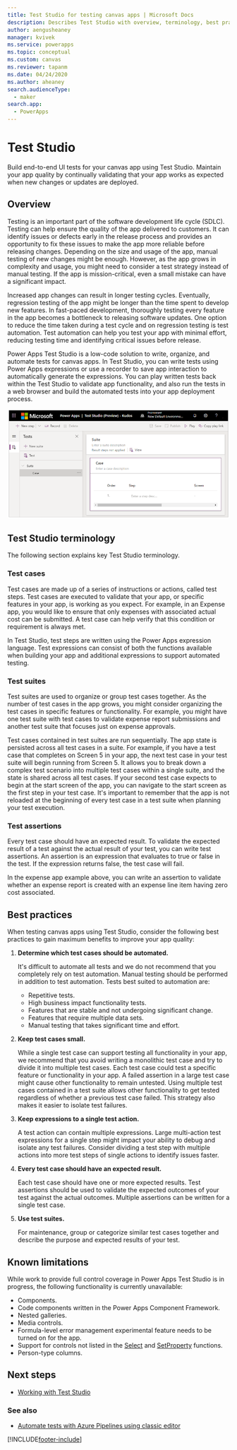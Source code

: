 ```yaml
---
title: Test Studio for testing canvas apps | Microsoft Docs
description: Describes Test Studio with overview, terminology, best practices, and limitations.
author: aengusheaney
manager: kvivek
ms.service: powerapps
ms.topic: conceptual
ms.custom: canvas
ms.reviewer: tapanm
ms.date: 04/24/2020
ms.author: aheaney
search.audienceType: 
  - maker
search.app: 
  - PowerApps
---
```


# Test Studio 

Build end-to-end UI tests for your canvas app using Test Studio. Maintain your app quality by continually validating that your app works as expected when new changes or updates are deployed. 

## Overview

Testing is an important part of the software development life cycle (SDLC). Testing can help ensure the quality of the app delivered to customers. It can identify issues or defects early in the release process and provides an opportunity to fix these issues to make the app more reliable before releasing changes. Depending on the size and usage of the app, manual testing of new changes might be enough. However, as the app grows in complexity and usage, you might need to consider a test strategy instead of manual testing. If the app is mission-critical, even a small mistake can have a significant impact.

Increased app changes can result in longer testing cycles. Eventually, regression testing of the app might be longer than the time spent to develop new features. In fast-paced development, thoroughly testing every feature in the app becomes a bottleneck to releasing software updates. One option to reduce the time taken during a test cycle and on regression testing is test automation. Test automation can help you test your app with minimal effort, reducing testing time and identifying critical issues before release.

Power Apps Test Studio is a low-code solution to write, organize, and automate tests for canvas apps. In Test Studio, you can write tests using Power Apps expressions or use a recorder to save app interaction to automatically generate the expressions. You can play written tests back within the Test Studio to validate app functionality, and also run the tests in a web browser and build the automated tests into your app deployment process.

![Test Studio](./media/test-studio/test-studio.png "Test Studio")

## Test Studio terminology

The following section explains key Test Studio terminology.

### Test cases

Test cases are made up of a series of instructions or actions, called test steps. Test cases are executed to validate that your app, or specific features in your app, is working as you expect. For example, in an Expense app, you would like to ensure that only expenses with associated actual cost can be submitted. A test case can help verify that this condition or requirement is always met.

In Test Studio, test steps are written using the Power Apps expression language. Test expressions can consist of both the functions available when building your app and additional expressions to support automated testing.

### Test suites

Test suites are used to organize or group test cases together. As the number of test cases in the app grows, you might consider organizing the test cases in specific features or functionality. For example, you might have one test suite with test cases to validate expense report submissions and another test suite that focuses just on expense approvals.

Test cases contained in test suites are run sequentially. The app state is persisted across all test cases in a suite. For example, if you have a test case that completes on Screen 5 in your app, the next test case in your test suite will begin running from Screen 5. It allows you to break down a complex test scenario into multiple test cases within a single suite, and the state is shared across all test cases. If your second test case expects to begin at the start screen of the app, you can navigate to the start screen as the first step in your test case. It's important to remember that the app is not reloaded at the beginning of every test case in a test suite when planning your test execution.

### Test assertions

Every test case should have an expected result. To validate the expected result of a test against the actual result of your test, you can write test assertions. An assertion is an expression that evaluates to true or false in the test. If the expression returns false, the test case will fail.

In the expense app example above, you can write an assertion to validate whether an expense report is created with an expense line item having zero cost associated.

## Best practices

When testing canvas apps using Test Studio, consider the following best practices to gain maximum benefits to improve your app quality:

1. **Determine which test cases should be automated.**

    It's difficult to automate all tests and we do not recommend that you completely rely on test automation. Manual testing should be performed in addition to test automation. Tests best suited to automation are:

    - Repetitive tests.
    - High business impact functionality tests.
    - Features that are stable and not undergoing significant change.
    - Features that require multiple data sets.
    - Manual testing that takes significant time and effort.

2. **Keep test cases small.**

    While a single test case can support testing all functionality in your app, we recommend that you avoid writing a monolithic test case and try to divide it into multiple test cases. Each test case could test a specific feature or functionality in your app. A failed assertion in a large test case might cause other functionality to remain untested. Using multiple test cases contained in a test suite allows other functionality to get tested regardless of whether a previous test case failed. This strategy also makes it easier to isolate test failures.

3. **Keep expressions to a single test action.**

    A test action can contain multiple expressions. Large multi-action test expressions for a single step might impact your ability to debug and isolate any test failures. Consider dividing a test step with multiple actions into more test steps of single actions to identify issues faster.  

4. **Every test case should have an expected result.**

    Each test case should have one or more expected results. Test assertions should be used to validate the expected outcomes of your test against the actual outcomes. Multiple assertions can be written for a single test case.

5. **Use test suites.**

    For maintenance, group or categorize similar test cases together and describe the purpose and expected results of your test.

## Known limitations

While work to provide full control coverage in Power Apps Test Studio is in progress, the following functionality is currently unavailable:

- Components.
- Code components written in the Power Apps Component Framework.
- Nested galleries.
- Media controls.
- Formula-level error management experimental feature needs to be turned on for the app.
- Support for controls not listed in the [Select](./functions/function-select.md) and [SetProperty](./functions/function-setproperty.md) functions.
- Person-type columns.

## Next steps

- [Working with Test Studio](working-with-test-studio.md)

### See also

- [Automate tests with Azure Pipelines using classic editor](test-studio-classic-pipeline-editor.md)


[!INCLUDE[footer-include](../../includes/footer-banner.md)]

